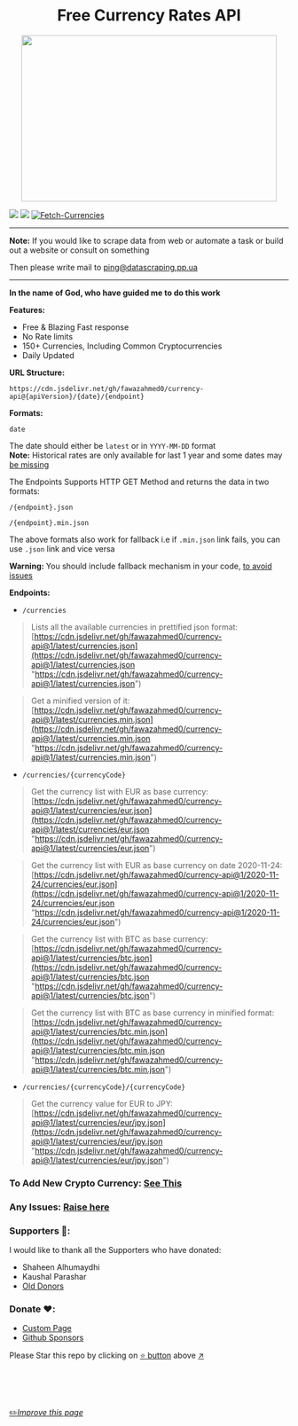 <h1 align="center">Free Currency Rates API</h1>

<p align="center">
  <img width="460" height="300" src="https://github.com/fawazahmed0/currency-api/raw/1/money.jpg">
</p>

[![](https://data.jsdelivr.com/v1/package/gh/fawazahmed0/currency-api/badge)](https://www.jsdelivr.com/package/gh/fawazahmed0/currency-api)
[![](https://data.jsdelivr.com/v1/package/gh/fawazahmed0/currency-api/badge/rank)](https://www.jsdelivr.com/package/gh/fawazahmed0/currency-api)
[![Fetch-Currencies](https://github.com/fawazahmed0/currency-api/actions/workflows/run.yml/badge.svg)](https://github.com/fawazahmed0/currency-api/actions/workflows/run.yml)

------------

**Note:**  If you would like to scrape data from web or automate a task or build out a website or consult on something

Then please write mail to ping@datascraping.pp.ua 


------------ 

**In the name of God, who have guided me to do this work**


**Features:**
- Free & Blazing Fast response
- No Rate limits
- 150+ Currencies, Including Common Cryptocurrencies
- Daily Updated


**URL Structure:**

`https://cdn.jsdelivr.net/gh/fawazahmed0/currency-api@{apiVersion}/{date}/{endpoint}`

**Formats:**

`date`

The date should either be `latest` or in `YYYY-MM-DD` format <br>
**Note:** Historical rates are only available for last 1 year and some dates may [be missing](https://github.com/fawazahmed0/currency-api/issues/32)

The Endpoints Supports HTTP GET Method and returns the data in two formats:

`/{endpoint}.json`

`/{endpoint}.min.json`

The above formats also work for fallback i.e if `.min.json` link fails, you can use `.json` link and vice versa

**Warning:** You should include fallback mechanism in your code, [to avoid issues](https://github.com/fawazahmed0/currency-api/issues/45)

**Endpoints:**

- `/currencies`<br>
> Lists all the available currencies in prettified json format:<br>
 [https://cdn.jsdelivr.net/gh/fawazahmed0/currency-api@1/latest/currencies.json](https://cdn.jsdelivr.net/gh/fawazahmed0/currency-api@1/latest/currencies.json "https://cdn.jsdelivr.net/gh/fawazahmed0/currency-api@1/latest/currencies.json") <br>

> Get a minified version of it:<br>
[https://cdn.jsdelivr.net/gh/fawazahmed0/currency-api@1/latest/currencies.min.json](https://cdn.jsdelivr.net/gh/fawazahmed0/currency-api@1/latest/currencies.min.json "https://cdn.jsdelivr.net/gh/fawazahmed0/currency-api@1/latest/currencies.min.json")

- `/currencies/{currencyCode}`<br>
> Get the currency list with EUR as base currency:<br>
[https://cdn.jsdelivr.net/gh/fawazahmed0/currency-api@1/latest/currencies/eur.json](https://cdn.jsdelivr.net/gh/fawazahmed0/currency-api@1/latest/currencies/eur.json "https://cdn.jsdelivr.net/gh/fawazahmed0/currency-api@1/latest/currencies/eur.json") <br>

> Get the currency list with EUR as base currency on date 2020-11-24:<br>
[https://cdn.jsdelivr.net/gh/fawazahmed0/currency-api@1/2020-11-24/currencies/eur.json](https://cdn.jsdelivr.net/gh/fawazahmed0/currency-api@1/2020-11-24/currencies/eur.json "https://cdn.jsdelivr.net/gh/fawazahmed0/currency-api@1/2020-11-24/currencies/eur.json") <br>

> Get the currency list with BTC as base currency:<br>
[https://cdn.jsdelivr.net/gh/fawazahmed0/currency-api@1/latest/currencies/btc.json](https://cdn.jsdelivr.net/gh/fawazahmed0/currency-api@1/latest/currencies/btc.json "https://cdn.jsdelivr.net/gh/fawazahmed0/currency-api@1/latest/currencies/btc.json") <br>

> Get the currency list with BTC as base currency in minified format:<br>
[https://cdn.jsdelivr.net/gh/fawazahmed0/currency-api@1/latest/currencies/btc.min.json](https://cdn.jsdelivr.net/gh/fawazahmed0/currency-api@1/latest/currencies/btc.min.json "https://cdn.jsdelivr.net/gh/fawazahmed0/currency-api@1/latest/currencies/btc.min.json") <br>

- `/currencies/{currencyCode}/{currencyCode}` <br>
> Get the currency value for EUR to JPY:<br>
[https://cdn.jsdelivr.net/gh/fawazahmed0/currency-api@1/latest/currencies/eur/jpy.json](https://cdn.jsdelivr.net/gh/fawazahmed0/currency-api@1/latest/currencies/eur/jpy.json "https://cdn.jsdelivr.net/gh/fawazahmed0/currency-api@1/latest/currencies/eur/jpy.json")

### To Add New Crypto Currency: [See This](https://github.com/fawazahmed0/currency-api/issues/41)

### Any Issues: [Raise here](https://github.com/fawazahmed0/currency-api/issues/new "Raise here")

### Supporters 🎉:
I would like to thank all the Supporters who have donated:<br>

- Shaheen Alhumaydhi 
- Kaushal Parashar
- [Old Donors](https://github.com/fawazahmed0/currency-api/blob/1/DONOR.md)

### Donate ❤️:
- [Custom Page](https://fawazahmed0.github.io/donate)
- [Github Sponsors](https://github.com/sponsors/fawazahmed0)

Please Star this repo by clicking on [:star: button](#) above [:arrow_upper_right:](#)

<br>
<br>
<br>

[:pencil2:*Improve this page*](https://github.com/fawazahmed0/currency-api/edit/1/README.md)


